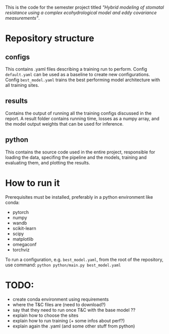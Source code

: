 This is the code for the semester project titled *"Hybrid modeling of stomatal resistance using a complex ecohydrological model and eddy covariance measurements"*.

# Repository structure
## configs
This contains .yaml files describing a training run to perform. Config ```default.yaml``` can be used as a baseline to create new configurations. Config ```best_model.yaml``` trains the best performing model architecture with all training sites.

## results
Contains the output of running all the training configs discussed in the report. A result folder contains running time, losses as a numpy array, and the model output weights that can be used for inference.

## python
This contains the source code used in the entire project, responsible for loading the data, specifing the pipeline and the models, training and evaluating them, and plotting the results.

# How to run it
Prerequisites must be installed, preferably in a python environment like conda:
* pytorch
* numpy
* wandb
* scikit-learn
* scipy
* matplotlib
* omegaconf
* torchviz

To run a configuration, e.g. ```best_model.yaml```, from the root of the repository, use command:
```python python/main.py best_model.yaml```

# TODO:
* create conda environment using requirements
* where the T&C files are (need to download?)
* say that they need to run once T&C with the base model ??
* explain how to choose the sites
* explain how to run training (+ some infos about perf?)
* explain again the .yaml (and some other stuff from python)
